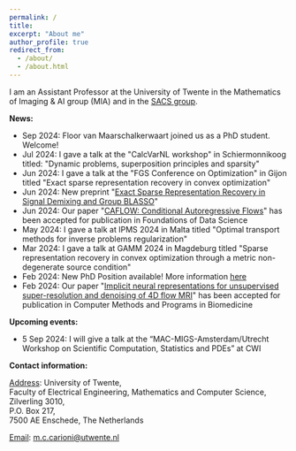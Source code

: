 ```yaml
---
permalink: /
title: 
excerpt: "About me"
author_profile: true
redirect_from: 
  - /about/
  - /about.html
---
```


I am an Assistant Professor at the University of Twente in the Mathematics of Imaging & AI group (MIA) and in the [SACS group](https://www.utwente.nl/en/eemcs/sacs/).




<b> News: </b>  
  * Sep 2024: Floor van Maarschalkerwaart joined us as a PhD student. Welcome! 
  * Jul 2024: I gave a talk at the "CalcVarNL workshop" in Schiermonnikoog titled: "Dynamic problems, superposition principles and sparsity"
  * Jun 2024: I gave a talk at the "FGS Conference on Optimization" in Gijon titled "Exact sparse representation recovery in convex optimization"
  * Jun 2024: New preprint "[Exact Sparse Representation Recovery in Signal Demixing and Group BLASSO](https://arxiv.org/pdf/2406.09922)"
  * Jun 2024: Our paper "[CAFLOW: Conditional Autoregressive Flows](https://arxiv.org/abs/2106.02531)" has been accepted for publication in Foundations of Data Science
  * May 2024: I gave a talk at IPMS 2024 in Malta titled "Optimal transport methods for inverse problems regularization"
  * Mar 2024: I gave a talk at GAMM 2024 in Magdeburg titled "Sparse representation recovery in convex optimization through a metric non-degenerate source condition"
  * Feb 2024: New PhD Position available! More information [here](open-positions.html)
  * Feb 2024: Our paper "[Implicit neural representations for unsupervised super-resolution and denoising of 4D flow MRI](https://arxiv.org/abs/2302.12835)" has been accepted for publication in Computer Methods and Programs in Biomedicine
    
<b> Upcoming events: </b>
* 5 Sep 2024: I will give a talk at the “MAC-MIGS-Amsterdam/Utrecht Workshop on Scientific Computation, Statistics and PDEs” at CWI

<b> Contact information: </b>

<u>Address</u>: University of Twente, <br> 
Faculty of Electrical Engineering, Mathematics and Computer Science, <br>
Zilverling  3010, <br>
P.O. Box 217, <br>
7500 AE Enschede, The Netherlands

<u>Email</u>: m.c.carioni@utwente.nl
